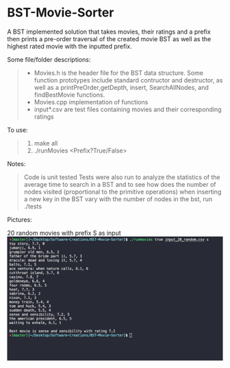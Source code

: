 # BST-Movie-Sorter
A BST implemented solution that takes movies, their ratings and a prefix then prints a pre-order traversal of the created movie BST as well as the highest rated movie with the inputted prefix.


Some file/folder descriptions: 
 >  - Movies.h is the header file for the BST data structure. Some function prototypes include standard contructor and destructor, as well as a printPreOrder,getDepth, insert, SearchAllNodes, and findBestMovie functions.
 >  - Movies.cpp implementation of functions
 >  - input*.csv are test files containing movies and their corresponding ratings

     
To use: 
 > 1. make all 
 > 2. ./runMovies <Prefix?True/False> <filename> <prefix>

  
Notes: 

> Code is unit tested
> Tests were also run to analyze the statistics of the average time to search in a BST and to see how does the number of nodes visited (proportional to the primitive operations) when inserting a new key in the BST vary with the number of nodes in the bst, run ./tests

Pictures: 

20 random movies with prefix S as input
![](output_images/20rand-Prefix-S.png?raw=true "20 random movies with prefix S as input")